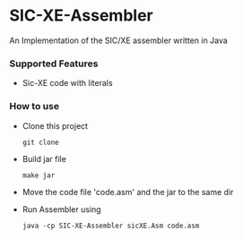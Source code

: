 # SIC-XE-Assembler
An Implementation of the SIC/XE assembler written in Java

### Supported Features
- Sic-XE code with literals

### How to use
- Clone this project
    ```
    git clone  
    ```
- Build jar file
    ````
    make jar
    ````
- Move the code file 'code.asm' and the jar to the same dir

- Run Assembler using
    ````
    java -cp SIC-XE-Assembler sicXE.Asm code.asm
    ````
